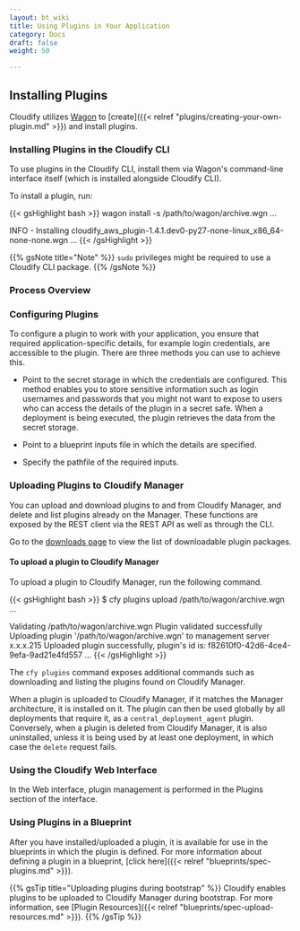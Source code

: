 ```yaml
---
layout: bt_wiki
title: Using Plugins in Your Application
category: Docs
draft: false
weight: 50

---
```


## Installing Plugins

Cloudify utilizes [Wagon](http://github.com/cloudify-cosmo/wagon) to [create]({{< relref "plugins/creating-your-own-plugin.md" >}}) and install plugins.

### Installing Plugins in the Cloudify CLI

To use plugins in the Cloudify CLI, install them via Wagon's command-line interface itself (which is installed alongside Cloudify CLI).

To install a plugin, run:

{{< gsHighlight  bash  >}}
wagon install -s /path/to/wagon/archive.wgn
...

INFO - Installing cloudify_aws_plugin-1.4.1.dev0-py27-none-linux_x86_64-none-none.wgn
...
{{< /gsHighlight >}}

{{% gsNote title="Note" %}}
`sudo` privileges might be required to use a Cloudify CLI package.
{{% /gsNote %}}

### Process Overview

### Configuring Plugins
To configure a plugin to work with your application, you ensure that required application-specific details, for example login credentials, are accessible to the plugin. There are three methods you can use to achieve this.

* Point to the secret storage in which the credentials are configured. This method enables you to store sensitive information such as login usernames and passwords that you might not want to expose to users who can access the details of the plugin in a secret safe. When a deployment is being executed, the plugin retrieves the data from the secret storage.

* Point to a blueprint inputs file in which the details are specified. 

* Specify the pathfile of the required inputs.

### Uploading Plugins to Cloudify Manager

You can upload and download plugins to and from Cloudify Manager, and delete and list plugins already on the Manager. These functions are exposed by the REST client via the REST API as well as through the CLI. 

Go to the [downloads page](http://getcloudify.org/downloads/plugin-packages.html) to view the list of downloadable plugin packages.

#### To upload a plugin to Cloudify Manager

To upload a plugin to Cloudify Manager, run the following command.

{{< gsHighlight  bash  >}}
$ cfy plugins upload /path/to/wagon/archive.wgn
...

Validating /path/to/wagon/archive.wgn
Plugin validated successfully
Uploading plugin '/path/to/wagon/archive.wgn' to management server x.x.x.215
Uploaded plugin successfully, plugin's id is: f82610f0-42d6-4ce4-9efa-9ad21e4fd557
...
{{< /gsHighlight >}}

The `cfy plugins` command exposes additional commands such as downloading and listing the plugins found on Cloudify Manager.

When a plugin is uploaded to Cloudify Manager, if it matches the Manager architecture, it is installed on it. The plugin
can then be used globally by all deployments that require it, as a `central_deployment_agent` plugin.
Conversely, when a plugin is deleted from Cloudify Manager, it is also uninstalled, unless it is being used by at least one
deployment, in which case the `delete` request fails.

### Using the Cloudify Web Interface
In the Web interface, plugin management is performed in the Plugins section of the interface.

### Using Plugins in a Blueprint

After you have installed/uploaded a plugin, it is available for use in the blueprints in which the plugin is defined. For more information about defining a plugin in a blueprint, [click here]({{< relref "blueprints/spec-plugins.md" >}}).

{{% gsTip title="Uploading plugins during bootstrap" %}}
Cloudify enables plugins to be uploaded to Cloudify Manager during bootstrap. For more information, see [Plugin Resources]({{< relref "blueprints/spec-upload-resources.md" >}}).
{{% /gsTip %}}